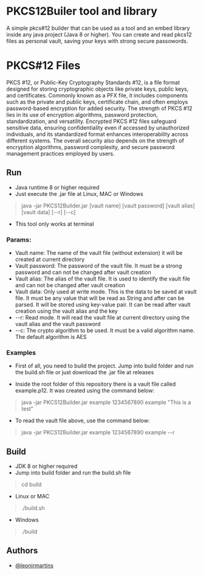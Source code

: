 
# PKCS12Builer tool and library

A simple pkcs#12 builder that can be used as a tool and an embed library inside any java project (Java 8 or higher). You can create and read pkcs12 files as personal vault, saving your keys with strong secure passowords.

# PKCS#12 Files

PKCS #12, or Public-Key Cryptography Standards #12, is a file format designed for storing cryptographic objects like private keys, public keys, and certificates. Commonly known as a PFX file, it includes components such as the private and public keys, certificate chain, and often employs password-based encryption for added security. The strength of PKCS #12 lies in its use of encryption algorithms, password protection, standardization, and versatility. Encrypted PKCS #12 files safeguard sensitive data, ensuring confidentiality even if accessed by unauthorized individuals, and its standardized format enhances interoperability across different systems. The overall security also depends on the strength of encryption algorithms, password complexity, and secure password management practices employed by users.

## Run

 - Java runtime 8 or higher required
 - Just execute the .jar file at Linux, MAC or Windows

> java -jar PKCS12Builder.jar [vault name] [vault password] [vault alias] [vault data] [--r] [--c]

- This tool only works at terminal

### Params: 

 - Vault name: The name of the vault file (without extension) it will be created at current directory
 - Vault password: The password of the vault file. It must be a strong password and can not be changed after vault creation
 - Vault alias: The alias of the vault file. It is used to identify the vault file and can not be changed after vault creation
 - Vault data: Only used at write mode. This is the data to be saved at vault file. It must be any value that will be read as String and after can be parsed. It will be stored using key-value pair. It can be read after vault creation using the vault alias and the key
 - --r: Read mode. It will read the vault file at current directory using the vault alias and the vault password
 - --c: The crypto algorithm to be used. It must be a valid algorithm name. The default algorithm is AES


### Examples

- First of all, you need to build the project. Jump into build folder and run the build.sh file or just download the .jar file at releases

- Inside the root folder of this repository there is a vault file called example.p12. It was created using the command below:

> java -jar PKCS12Builder.jar example 1234567890 example "This is a test"

- To read the vault file above, use the command below:

> java -jar PKCS12Builder.jar example 1234567890 example --r

## Build

- JDK 8 or higher required
- Jump into build folder and run the build.sh file

> cd build

- Linux or MAC

> ./build.sh

- Windows

> ./build
    
## Authors

- [@leonjrmartins](https://www.github.com/leon-junio)
